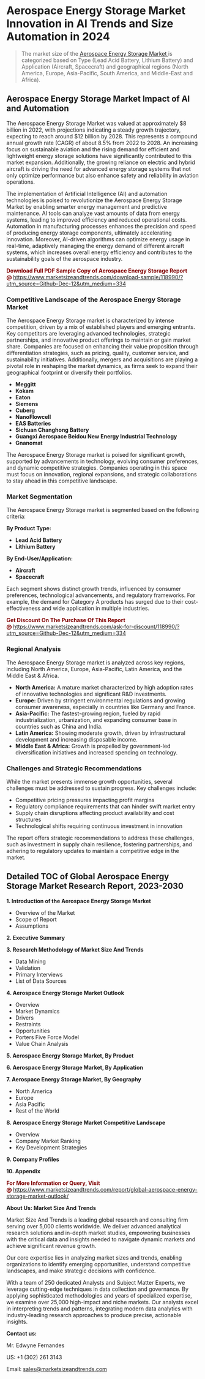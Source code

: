 <H1>Aerospace Energy Storage Market Innovation in AI Trends and Size Automation in 2024</H1><blockquote><p>The market size of the <a href="https://www.marketsizeandtrends.com/download-sample/118990/?utm_source=Github-Dec-12&amp;utm_medium=334" target="_blank">Aerospace Energy Storage Market </a>is categorized based on Type (Lead Acid Battery, Lithium Battery) and Application (Aircraft, Spacecraft) and geographical regions (North America, Europe, Asia-Pacific, South America, and Middle-East and Africa).</p></blockquote><p><h2>Aerospace Energy Storage Market Impact of AI and Automation</h2><p>The Aerospace Energy Storage Market was valued at approximately $8 billion in 2022, with projections indicating a steady growth trajectory, expecting to reach around $12 billion by 2028. This represents a compound annual growth rate (CAGR) of about 8.5% from 2022 to 2028. An increasing focus on sustainable aviation and the rising demand for efficient and lightweight energy storage solutions have significantly contributed to this market expansion. Additionally, the growing reliance on electric and hybrid aircraft is driving the need for advanced energy storage systems that not only optimize performance but also enhance safety and reliability in aviation operations.</p><p>The implementation of Artificial Intelligence (AI) and automation technologies is poised to revolutionize the Aerospace Energy Storage Market by enabling smarter energy management and predictive maintenance. AI tools can analyze vast amounts of data from energy systems, leading to improved efficiency and reduced operational costs. Automation in manufacturing processes enhances the precision and speed of producing energy storage components, ultimately accelerating innovation. Moreover, AI-driven algorithms can optimize energy usage in real-time, adaptively managing the energy demand of different aircraft systems, which increases overall energy efficiency and contributes to the sustainability goals of the aerospace industry.</p></p><p><strong><span style="color: #800000;">Download Full PDF Sample Copy of Aerospace Energy Storage Report @</span>&nbsp;</strong><a href="https://www.marketsizeandtrends.com/download-sample/118990/?utm_source=Github-Dec-12&amp;utm_medium=334">https://www.marketsizeandtrends.com/download-sample/118990/?utm_source=Github-Dec-12&amp;utm_medium=334</a></p><h3>Competitive Landscape of the Aerospace Energy Storage Market</h3><p>The Aerospace Energy Storage market is characterized by intense competition, driven by a mix of established players and emerging entrants. Key competitors are leveraging advanced technologies, strategic partnerships, and innovative product offerings to maintain or gain market share. Companies are focused on enhancing their value proposition through differentiation strategies, such as pricing, quality, customer service, and sustainability initiatives. Additionally, mergers and acquisitions are playing a pivotal role in reshaping the market dynamics, as firms seek to expand their geographical footprint or diversify their portfolios.</p><p><strong><p><ul><li>Meggitt </li><li> Kokam </li><li> Eaton </li><li> Siemens </li><li> Cuberg </li><li> NanoFlowcell </li><li> EAS Batteries </li><li> Sichuan Changhong Battery </li><li> Guangxi Aerospace Beidou New Energy Industrial Technology </li><li> Gnanomat</p></li></ul></p></strong></p><p>The Aerospace Energy Storage market is poised for significant growth, supported by advancements in technology, evolving consumer preferences, and dynamic competitive strategies. Companies operating in this space must focus on innovation, regional expansions, and strategic collaborations to stay ahead in this competitive landscape.</p><h3>Market Segmentation</h3><p>The Aerospace Energy Storage market is segmented based on the following criteria:</p><p><strong>By Product Type:</strong></p><p><strong><p><ul><li>Lead Acid Battery </li><li> Lithium Battery</p></li></ul></p></strong></p><p><strong>By End-User/Application:</strong></p><p><strong><p><ul><li>Aircraft </li><li> Spacecraft</p></li></ul></p></strong></p><p>Each segment shows distinct growth trends, influenced by consumer preferences, technological advancements, and regulatory frameworks. For example, the demand for Category A products has surged due to their cost-effectiveness and wide application in multiple industries.</p><p><strong><span style="color: #800000;">Get Discount On The Purchase Of This Report @&nbsp;</span></strong><a href="https://www.marketsizeandtrends.com/ask-for-discount/118990/?utm_source=Github-Dec-12&amp;utm_medium=334">https://www.marketsizeandtrends.com/ask-for-discount/118990/?utm_source=Github-Dec-12&amp;utm_medium=334</a></p><h3>Regional Analysis</h3><p>The Aerospace Energy Storage market is analyzed across key regions, including North America, Europe, Asia-Pacific, Latin America, and the Middle East &amp; Africa.</p><ul><li><strong>North America:</strong> A mature market characterized by high adoption rates of innovative technologies and significant R&amp;D investments.</li><li><strong>Europe:</strong> Driven by stringent environmental regulations and growing consumer awareness, especially in countries like Germany and France.</li><li><strong>Asia-Pacific:</strong> The fastest-growing region, fueled by rapid industrialization, urbanization, and expanding consumer base in countries such as China and India.</li><li><strong>Latin America:</strong> Showing moderate growth, driven by infrastructural development and increasing disposable income.</li><li><strong>Middle East &amp; Africa:</strong> Growth is propelled by government-led diversification initiatives and increased spending on technology.</li></ul><h3>Challenges and Strategic Recommendations</h3><p>While the market presents immense growth opportunities, several challenges must be addressed to sustain progress. Key challenges include:</p><ul><li>Competitive pricing pressures impacting profit margins</li><li>Regulatory compliance requirements that can hinder swift market entry</li><li>Supply chain disruptions affecting product availability and cost structures</li><li>Technological shifts requiring continuous investment in innovation</li></ul><p>The report offers strategic recommendations to address these challenges, such as investment in supply chain resilience, fostering partnerships, and adhering to regulatory updates to maintain a competitive edge in the market.</p><h2>Detailed TOC of Global Aerospace Energy Storage Market Research Report, 2023-2030</h2><p><strong>1. Introduction of the Aerospace Energy Storage Market</strong></p><ul><li>Overview of the Market</li><li>Scope of Report</li><li>Assumptions&nbsp;</li></ul><p><strong>2. Executive Summary</strong></p><p><strong>3. Research Methodology of <strong>Market Size And Trends</strong></strong></p><ul><li>Data Mining</li><li>Validation</li><li>Primary Interviews</li><li>List of Data Sources&nbsp;</li></ul><p><strong>4. Aerospace Energy Storage Market Outlook</strong></p><ul><li>Overview</li><li>Market Dynamics</li><li>Drivers</li><li>Restraints</li><li>Opportunities</li><li>Porters Five Force Model</li><li>Value Chain Analysis&nbsp;</li></ul><p><strong>5. Aerospace Energy Storage Market, By Product</strong></p><p><strong>6. Aerospace Energy Storage Market, By Application</strong></p><p><strong>7. Aerospace Energy Storage Market, By Geography</strong></p><ul><li>North America</li><li>Europe</li><li>Asia Pacific</li><li>Rest of the World&nbsp;</li></ul><p><strong>8. Aerospace Energy Storage Market Competitive Landscape</strong></p><ul><li>Overview</li><li>Company Market Ranking</li><li>Key Development Strategies&nbsp;</li></ul><p><strong>9. Company Profiles</strong></p><p><strong>10. Appendix</strong></p><p><strong><span style="color: #800000;">For More Information or Query, Visit @&nbsp;</span></strong><a href="https://www.marketsizeandtrends.com/report/global-aerospace-energy-storage-market-outlook/">https://www.marketsizeandtrends.com/report/global-aerospace-energy-storage-market-outlook/</a></p><p></p><p><strong>About Us:&nbsp;Market Size And Trends</strong></p><p>Market Size And Trends&nbsp;is a leading global research and consulting firm serving over 5,000 clients worldwide. We deliver advanced analytical research solutions and in-depth market studies, empowering businesses with the critical data and insights needed to navigate dynamic markets and achieve significant revenue growth.</p><p>Our core expertise lies in analyzing market sizes and trends, enabling organizations to identify emerging opportunities, understand competitive landscapes, and make strategic decisions with confidence.</p><p>With a team of 250 dedicated Analysts and Subject Matter Experts, we leverage cutting-edge techniques in data collection and governance. By applying sophisticated methodologies and years of specialized expertise, we examine over 25,000 high-impact and niche markets. Our analysts excel in interpreting trends and patterns, integrating modern data analytics with industry-leading research approaches to produce precise, actionable insights.</p><p><strong>Contact us:</strong></p><p>Mr. Edwyne Fernandes</p><p>US: +1 (302) 261 3143</p><p>Email: <a href="mailto:sales@marketsizeandtrends.com">sales@marketsizeandtrends.com</a>&nbsp;</p>
